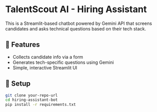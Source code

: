 # TalentScout AI - Hiring Assistant

This is a Streamlit-based chatbot powered by Gemini API that screens candidates and asks technical questions based on their tech stack.

## 🚀 Features
- Collects candidate info via a form
- Generates tech-specific questions using Gemini
- Simple, interactive Streamlit UI

## 🔧 Setup

```bash
git clone your-repo-url
cd hiring-assistant-bot
pip install -r requirements.txt
